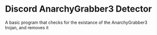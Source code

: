 # Discord AnarchyGrabber3 Detector
 A basic program that checks for the existance of the AnarchyGrabber3 trojan, and removes it
